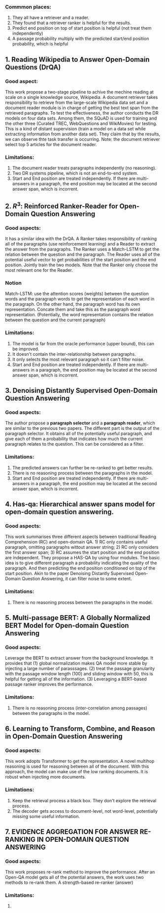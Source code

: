 
### Commmon places:
1. They all have a retriever and a reader.
2. They found that a retriever ranker is helpful for the results.
3. Predict end position on top of start position is helpful (not treat them independently)
4. A passage probability multiply with the predicted start/end position probability, which is helpful


## 1. Reading Wikipedia to Answer Open-Domain Questions (DrQA)

### Good aspect:
This work propose a two-stage pipeline to achive the mechine reading at scale on a single knowledge source, Wikipedia. A document retriever takes responsibility to retrieve from the large-scale Wikipedia data set and a document reader module is in charge of getting the best text span from the retrieved paragraphs. To test the effectiveness, the author conducts the DR models on four data sets. Among them, the SQuAD is used for training and the other three (Curated TREC, WebQuestions and WikiMovies) for testing. This is a kind of distant supervision (train a model on a data set while extracting information from another data set). They claim that by the results, we can observe thte task transfer is occurring. Note: the document retriever select top 5 articles for the document reader.
### Limitations:
1. The document reader treats paragraphs independently (no reasoning).
2. Two DR systems pipeline, which is not an end-to-end system.
3. Start and End position are treated independently. If there are multi-answers in a paragraph, the end position may be located at the second answer span, which is incorrent.

## 2. $R^3$: Reinforced Ranker-Reader for Open-Domain Question Answering

### Good aspects:
It has a similar idea with the DrQA. A Ranker takes responsibility of ranking all of the paragraphs (use reinforcement learning) and a Reader to extract the answer from the paragraphs. The Ranker uses a Match-LSTM to get the relation between the question and the paragraph. The Reader uses all of the potential useful vector to get probabilities of the start position and the end position. Jointly train the two models. Note that the Ranker only choose the most relevant one for the Reader.

### Notion
Match-LSTM: use the attention scores (weights) between the question words and the paragraph words to get the representation of each word in the paragraph. On the other hand, the paragraph word has its own representation. Concate them and take this as the paragraph word representation. (Potentially, the word representation contains the relation between the question and the current paragraph)
### Limitations:
1. The model is far from the oracle performance (upper bound), this can be improved.
2. It doesn't contain the inter-relationship between paragraphs.
3. It only selects the most relevant paragraph so it can't filter noise.
4. Start and End position are treated independently. If there are multi-answers in a paragraph, the end position may be located at the second answer span, which is incorrent.

## 3. Denoising Distantly Supervised Open-Domain Question Answering

### Good aspects:
The author propose a **paragraph selector** and a **paragraph reader**, which are similar to the previous two papers. The different part is the output of the paragraph selector. It obtains all of the potentially useful paragraph, and give each of them a probability that indicates how much the current paragraph relates to the question. This can be considered as a filter. 

### Limitations:
1. The predicted answers can further be re-ranked to get better results.
2. There is no reasoning process between the paragraphs in the model.
3. Start and End position are treated independently. If there are multi-answers in a paragraph, the end position may be located at the second answer span, which is incorrent.

## 4. Has-qa: Hierarchical answer spans model for open-domain question answering. 

### Good aspects:
This work summarises three different aspects between traditional Reading Comprehension (RC) and open-domain QA. 1) RC only contains useful paragraph, omitting paragraphs wittout answer string; 2) RC only considers the first answer span; 3) RC assumes the start position and the end position are independent. They propose a HAS-QA by using four modules. The basic idea is to give different paragraph a probability indicating the quality of the paragraph. And then predicting the end position conditioned on top of the start position. Akin to the paper Denoising Distantly Supervised Open-Domain Question Answering, it can filter noise to some extent.
### Limitations:
1. There is no reasoning process between the paragraphs in the model.

## 5. Multi-passage BERT: A Globally Normalized BERT Model for Open-domain Question Answering

### Good aspects:
Leverage the BERT to extract answer from the background knowledge. It provides that (1) global normalization makes QA model more stable by injecting a large number of parasssages. (2) treat the passage granularity with the passage window length (100) and sliding window with 50, this is helpful for getting all of the information. (3) Leveraging a BERT-based passage ranker improves the performance.
### Limitations:
1. There is no reasoning process (inter-correlation among passages) between the paragraphs in the model.

## 6. Learning to Transform, Combine, and Reason in Open-Domain Question Answering

### Good aspects:
This work adopts Transformer to get the representation. A novel multihop reasoning is used for reasoning between all of the document. With this approach, the model can make use of the low ranking documents. It is robust when injecting more documents.

### Limitations:
1. Keep the retrieval process a black box. They don't explore the retrieval process.
2. The decoder gets access to document-level, not word-level, potentially missing some useful information.

## 7. EVIDENCE AGGREGATION FOR ANSWER RE-RANKING IN OPEN-DOMAIN QUESTION ANSWERING

### Good aspects:
This work proposes re-rank method to improve the performance. After an Open-QA model gets all of the potential answers, the work uses two methods to re-rank them. A strength-based re-ranker (answer)

### Limitations:
1. 
<!--stackedit_data:
eyJoaXN0b3J5IjpbMjAxNzEyMjUwNSw5NjUwNzIxMSwtMzA4ND
g4MTc0LDIyNjM1MzU0OCwxMjExMzA4Mzc3LDQ2MTU0OTc0OCwx
NzExNjU2OTAsMTc5NjQ2ODcxMCwtMTY3MTA2MTQsLTkzMTkyMj
Y4NywxNDI1NzQ3NzY0LDc0NTIwMjc3OCwxNTI2MTY5NjY5LC0x
NDU4NDI5OTM5XX0=
-->